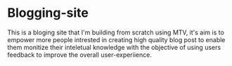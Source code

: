 # Blogging-site
This is a bloging site that I'm building from scratch using MTV, it's aim is to empower more people intrested in creating high quality blog post to enable them monitize their inteletual knowledge with the objective of using users feedback to improve the overall user-experiience.
